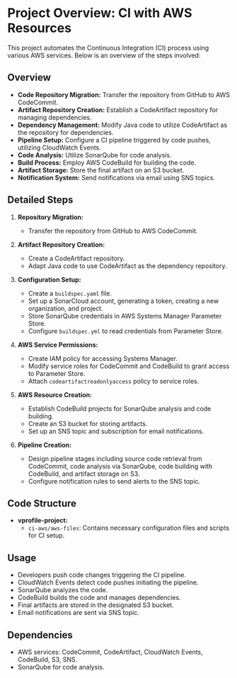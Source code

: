 # Project Overview: CI with AWS Resources

This project automates the Continuous Integration (CI) process using various AWS services. Below is an overview of the steps involved:

## Overview

- **Code Repository Migration:** Transfer the repository from GitHub to AWS CodeCommit.
- **Artifact Repository Creation:** Establish a CodeArtifact repository for managing dependencies.
- **Dependency Management:** Modify Java code to utilize CodeArtifact as the repository for dependencies.
- **Pipeline Setup:** Configure a CI pipeline triggered by code pushes, utilizing CloudWatch Events.
- **Code Analysis:** Utilize SonarQube for code analysis.
- **Build Process:** Employ AWS CodeBuild for building the code.
- **Artifact Storage:** Store the final artifact on an S3 bucket.
- **Notification System:** Send notifications via email using SNS topics.

## Detailed Steps

1. **Repository Migration:**
   - Transfer the repository from GitHub to AWS CodeCommit.

2. **Artifact Repository Creation:**
   - Create a CodeArtifact repository.
   - Adapt Java code to use CodeArtifact as the dependency repository.

3. **Configuration Setup:**
   - Create a `buildspec.yaml` file.
   - Set up a SonarCloud account, generating a token, creating a new organization, and project.
   - Store SonarQube credentials in AWS Systems Manager Parameter Store.
   - Configure `buildspec.yml` to read credentials from Parameter Store.

4. **AWS Service Permissions:**
   - Create IAM policy for accessing Systems Manager.
   - Modify service roles for CodeCommit and CodeBuild to grant access to Parameter Store.
   - Attach `codeartifactreadonlyaccess` policy to service roles.

5. **AWS Resource Creation:**
   - Establish CodeBuild projects for SonarQube analysis and code building.
   - Create an S3 bucket for storing artifacts.
   - Set up an SNS topic and subscription for email notifications.

6. **Pipeline Creation:**
   - Design pipeline stages including source code retrieval from CodeCommit, code analysis via SonarQube, code building with CodeBuild, and artifact storage on S3.
   - Configure notification rules to send alerts to the SNS topic.

## Code Structure

- **vprofile-project:**
  - `ci-aws/aws-files`: Contains necessary configuration files and scripts for CI setup.

## Usage

- Developers push code changes triggering the CI pipeline.
- CloudWatch Events detect code pushes initiating the pipeline.
- SonarQube analyzes the code.
- CodeBuild builds the code and manages dependencies.
- Final artifacts are stored in the designated S3 bucket.
- Email notifications are sent via SNS topic.

## Dependencies

- AWS services: CodeCommit, CodeArtifact, CloudWatch Events, CodeBuild, S3, SNS.
- SonarQube for code analysis.
